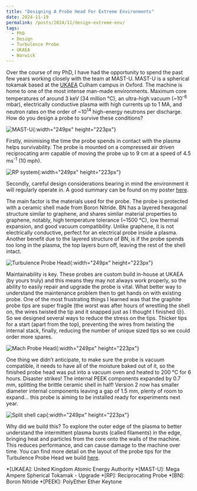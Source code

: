 ```yaml
---
title: "Designing A Probe Head For Extreme Environments"
date: 2024-11-19
permalink: /posts/2024/11/design-extreme-env/
tags:
  - PhD
  - Design
  - Turbulence Probe
  - UKAEA
  - Warwick
---
```


Over the course of my PhD, I have had the opportunity to spend the past few years working closely with the team at MAST-U. MAST-U is a spherical tokamak based at the [UKAEA](https://ccfe.ukaea.uk/programmes/mast-upgrade/) Culham campus in Oxford. The machine is home to one of the most intense man-made environments. Maximum core temperatures of around 3 keV (34 million °C), an ultra-high vacuum (~10<sup>-6</sup> mbar), electrically conductive plasma with high currents up to 1 MA, and neutron rates on the order of ~10<sup>14</sup> high-energy neutrons per discharge. How do you design a probe to survive these conditions?

![MAST-U](/images/MAST-U_picture_updated_smaller.jpg){:width="249px" height="223px"}

Firstly, minimising the time the probe spends in contact with the plasma helps survivability. The probe is mounted on a compressed air driven reciprocating arm capable of moving the probe up to 9 cm at a speed of 4.5 ms<sup>-1</sup> (10 mph).

![RP system](/images/RP_CAD.png){:width="249px" height="223px"}

Secondly, careful design considerations bearing in mind the environment it will regularly operate in. A good summary can be found on my poster [here](/files/graphical_abstract_design_probe.pdf).

The main factor is the materials used for the probe. The probe is protected with a ceramic shell made from Boron Nitride. BN has a layered hexagonal structure similar to graphene, and shares similar material properties to graphene, notably, high temperature tolerance (~1500 °C), low thermal expansion, and good vacuum compatibility. Unlike graphene, it is  not electrically conductive, perfect for an electrical probe inside a plasma. Another benefit due to the layered structure of BN, is if the probe spends too long in the plasma, the top layers burn off, leaving the rest of the shell intact.

![Turbulence Probe Head](/images/turb-probe-size-photo.jpg){:width="249px" height="223px"}

Maintainability is key. These probes are custom build in-house at UKAEA (by yours truly) and this means they may not always work properly, so the ability to easily repair and upgrade the probe is vital. What better way to understand the maintenance problem then to get hands on with existing probe. One of the most frustrating things I learned was that the graphite probe tips are super fragile (the worst was after hours of wrestling the shell on, the wires twisted the tip and it snapped just as I thought I finished 😒). So we designed several ways to reduce the stress on the tips. Thicker tips for a start (apart from the top), preventing the wires from twisting the internal stack, finally, reducing the number of unique sized tips so we could order more spares.

![Mach Probe Head](/images/mach_probe_size_photo.jpg){:width="249px" height="223px"}

One thing we didn’t anticipate, to make sure the probe is vacuum compatible, it needs to have all of the moisture baked out of it, so the finished probe head was put into a vacuum oven and heated to 200 °C for 6 hours. Disaster strikes! The internal PEEK components expanded by 0.7 mm, splitting the brittle ceramic shell in half! Version 2 now has smaller diameter internal components leaving a gap of 1.5 mm, plenty of room to expand… this probe is aiming to be installed ready for experiments next year.

![Split shell cap](/images/turb-probe-shell-split.jpg){:width="249px" height="223px"}

Why did we build this? To explore the outer edge of the plasma to better understand the intermittent plasma bursts (called filaments) in the edge, bringing heat and particles from the core onto the walls of the machine. This reduces performance, and can cause damage to the machine over time. You can find more detail on the layout of the probe tips for the Turbulence Probe Head we build [here](/portfolio/turb-probe-array/).

*[UKAEA]: United Kingdom Atomic Energy Authority
*[MAST-U]: Mega Ampere Spherical Tokamak - Upgrade
*[RP]: Reciprocating Probe
*[BN]: Boron Nitride
*[PEEK]: PolyEther Ether Keytone
